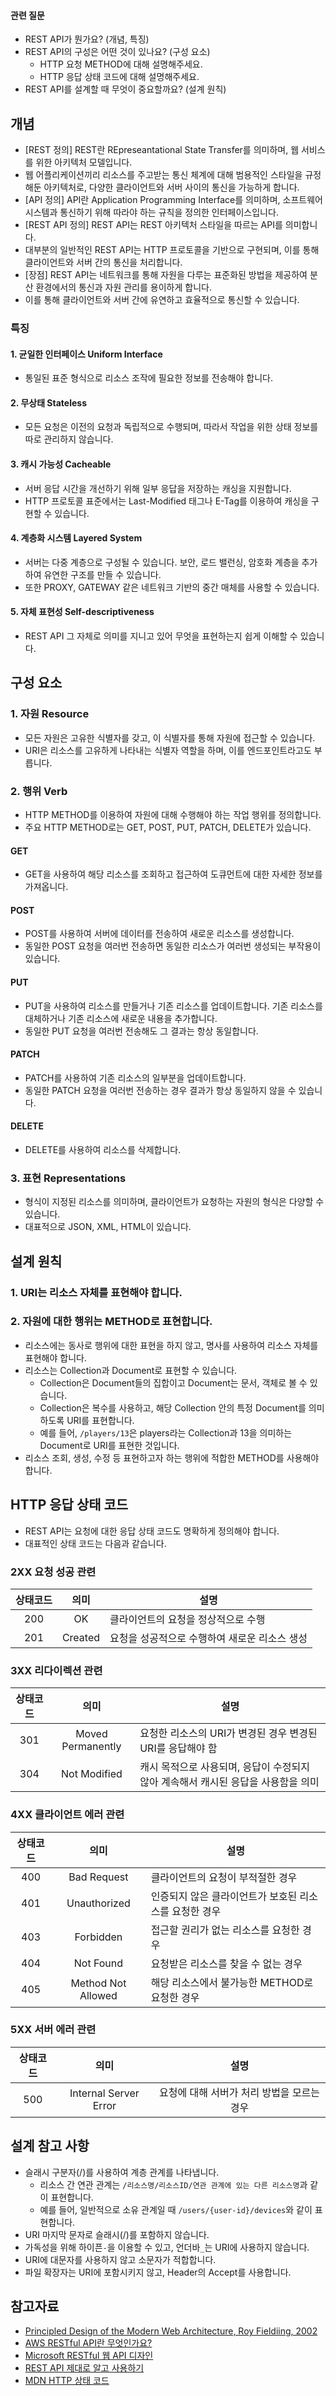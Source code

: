 #### 관련 질문
- REST API가 뭔가요? (개념, 특징)
- REST API의 구성은 어떤 것이 있나요? (구성 요소)
	- HTTP 요청 METHOD에 대해 설명해주세요.
	- HTTP 응답 상태 코드에 대해 설명해주세요.
- REST API를 설계할 때 무엇이 중요할까요? (설계 원칙)

## 개념
- [REST 정의] REST란 REpreseantational State Transfer를 의미하며, 웹 서비스를 위한 아키텍처 모델입니다.
- 웹 어플리케이션끼리 리소스를 주고받는 통신 체계에 대해 범용적인 스타일을 규정해둔 아키텍처로, 다양한 클라이언트와 서버 사이의 통신을 가능하게 합니다.
- [API 정의] API란 Application Programming Interface를 의미하며, 소프트웨어 시스템과 통신하기 위해 따라야 하는 규칙을 정의한 인터페이스입니다.
- [REST API 정의] REST API는 REST 아키텍처 스타일을 따르는 API를 의미합니다. 
- 대부분의 일반적인 REST API는 HTTP 프로토콜을 기반으로 구현되며, 이를 통해 클라이언트와 서버 간의 통신을 처리합니다.
- [장점] REST API는 네트워크를 통해 자원을 다루는 표준화된 방법을 제공하여 분산 환경에서의 통신과 자원 관리를 용이하게 합니다.
- 이를 통해 클라이언트와 서버 간에 유연하고 효율적으로 통신할 수 있습니다.

### 특징
#### 1. 균일한 인터페이스 Uniform Interface
- 통일된 표준 형식으로 리소스 조작에 필요한 정보를 전송해야 합니다.
#### 2. 무상태 Stateless
- 모든 요청은 이전의 요청과 독립적으로 수행되며, 따라서 작업을 위한 상태 정보를 따로 관리하지 않습니다.
#### 3. 캐시 가능성 Cacheable
- 서버 응답 시간을 개선하기 위해 일부 응답을 저장하는 캐싱을 지원합니다.
- HTTP 프로토콜 표준에서는 Last-Modified 태그나 E-Tag를 이용하여 캐싱을 구현할 수 있습니다.
#### 4. 계층화 시스템 Layered System
- 서버는 다중 계층으로 구성될 수 있습니다. 보안, 로드 밸런싱, 암호화 계층을 추가하여 유연한 구조를 만들 수 있습니다. 
- 또한 PROXY, GATEWAY 같은 네트워크 기반의 중간 매체를 사용할 수 있습니다.
#### 5. 자체 표현성 Self-descriptiveness
- REST API 그 자체로 의미를 지니고 있어 무엇을 표현하는지 쉽게 이해할 수 있습니다.

## 구성 요소

### 1. 자원 Resource
- 모든 자원은 고유한 식별자를 갖고, 이 식별자를 통해 자원에 접근할 수 있습니다.
- URI은 리소스를 고유하게 나타내는 식별자 역할을 하며, 이를 엔드포인트라고도 부릅니다.

### 2. 행위 Verb
- HTTP METHOD를 이용하여 자원에 대해 수행해야 하는 작업 행위를 정의합니다.
- 주요 HTTP METHOD로는 GET, POST, PUT, PATCH, DELETE가 있습니다.
#### GET
- GET을 사용하여 해당 리소스를 조회하고 접근하여 도큐먼트에 대한 자세한 정보를 가져옵니다.
#### POST
- POST를 사용하여 서버에 데이터를 전송하여 새로운 리소스를 생성합니다.
- 동일한 POST 요청을 여러번 전송하면 동일한 리소스가 여러번 생성되는 부작용이 있습니다.
#### PUT
- PUT을 사용하여 리소스를 만들거나 기존 리소스를 업데이트합니다. 기존 리소스를 대체하거나 기존 리소스에 새로운 내용을 추가합니다.
- 동일한 PUT 요청을 여러번 전송해도 그 결과는 항상 동일합니다.
#### PATCH
- PATCH를 사용하여 기존 리소스의 일부분을 업데이트합니다.
- 동일한 PATCH 요청을 여러번 전송하는 경우 결과가 항상 동일하지 않을 수 있습니다.
#### DELETE
- DELETE를 사용하여 리소스를 삭제합니다.

### 3. 표현 Representations
- 형식이 지정된 리소스를 의미하며, 클라이언트가 요청하는 자원의 형식은 다양할 수 있습니다.
- 대표적으로 JSON, XML, HTML이 있습니다.

## 설계 원칙

### 1. URI는 리소스 자체를 표현해야 합니다.
### 2. 자원에 대한 행위는 METHOD로 표현합니다.

- 리소스에는 동사로 행위에 대한 표현을 하지 않고, 명사를 사용하여 리소스 자체를 표현해야 합니다.
- 리소스는 Collection과 Document로 표현할 수 있습니다. 
	- Collection은 Document들의 집합이고 Document는 문서, 객체로 볼 수 있습니다.
	- Collection은 복수를 사용하고, 해당 Collection 안의 특정 Document를 의미하도록 URI를 표현합니다.
	- 예를 들어, `/players/13`은 players라는 Collection과 13을 의미하는 Document로 URI를 표현한 것입니다.
- 리소스 조회, 생성, 수정 등 표현하고자 하는 행위에 적합한 METHOD를 사용해야 합니다.

## HTTP 응답 상태 코드
- REST API는 요청에 대한 응답 상태 코드도 명확하게 정의해야 합니다.
- 대표적인 상태 코드는 다음과 같습니다.

### 2XX 요청 성공 관련
|상태코드|의미|설명|
|:-:|:-:|-|
|200| OK|클라이언트의 요청을 정상적으로 수행|
|201| Created|요청을 성공적으로 수행하여 새로운 리소스 생성|

### 3XX 리다이렉션 관련
|상태코드|의미|설명|
|:-:|:-:|-|
|301|Moved Permanently|요청한 리소스의 URI가 변경된 경우 변경된 URI를 응답해야 함|
|304|Not Modified|캐시 목적으로 사용되며, 응답이 수정되지 않아 계속해서 캐시된 응답을 사용함을 의미|

### 4XX 클라이언트 에러 관련
|상태코드|의미|설명|
|:-:|:-:|-|
|400|Bad Request|클라이언트의 요청이 부적절한 경우|
|401|Unauthorized|인증되지 않은 클라이언트가 보호된 리소스를 요청한 경우|
|403|Forbidden|접근할 권리가 없는 리소스를 요청한 경우|
|404|Not Found|요청받은 리소스를 찾을 수 없는 경우|
|405|Method Not Allowed|해당 리소스에서 불가능한 METHOD로 요청한 경우|

### 5XX 서버 에러 관련
|상태코드|의미|설명|
|:-:|:-:|:-:|
|500|Internal Server Error|요청에 대해 서버가 처리 방법을 모르는 경우|

## 설계 참고 사항

- 슬래시 구분자(/)를 사용하여 계층 관계를 나타냅니다.
	- 리소스 간 연관 관계는 `/리소스명/리소스ID/연관 관계에 있는 다른 리소스명`과 같이 표현합니다.
	- 예를 들어, 일반적으로 소유 관계일 때 `/users/{user-id}/devices`와 같이 표현합니다.
- URI 마지막 문자로 슬래시(/)를 포함하지 않습니다.
- 가독성을 위해 하이픈`-`을 이용할 수 있고, 언더바`_`는 URI에 사용하지 않습니다.
- URI에 대문자를 사용하지 않고 소문자가 적합합니다.
- 파일 확장자는 URI에 포함시키지 않고, Header의 Accept를 사용합니다.

## 참고자료
- [Principled Design of the Modern Web Architecture, Roy Fieldiing, 2002](https://ics.uci.edu/~taylor/documents/2002-REST-TOIT.pdf)
- [AWS RESTful API란 무엇인가요?](https://aws.amazon.com/ko/what-is/restful-api/)
- [Microsoft RESTful 웹 API 디자인](https://learn.microsoft.com/ko-kr/azure/architecture/best-practices/api-design?fbclid=IwAR3TZPok-d2vsIwMyguAGAzfJS8LK5qITS9a2PE5YeaJBtNsUCrtiFDfg74)
- [REST API 제대로 알고 사용하기](https://meetup.nhncloud.com/posts/92)
- [MDN HTTP 상태 코드](https://developer.mozilla.org/ko/docs/Web/HTTP/Status)